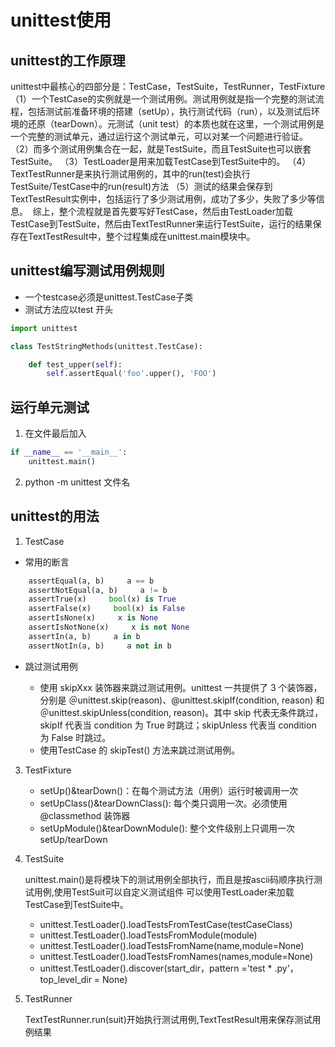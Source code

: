 # unittest使用

## unittest的工作原理

unittest中最核心的四部分是：TestCase，TestSuite，TestRunner，TestFixture
（1）一个TestCase的实例就是一个测试用例。测试用例就是指一个完整的测试流程，包括测试前准备环境的搭建（setUp），执行测试代码（run），以及测试后环境的还原（tearDown）。元测试（unit test）的本质也就在这里，一个测试用例是一个完整的测试单元，通过运行这个测试单元，可以对某一个问题进行验证。
（2）而多个测试用例集合在一起，就是TestSuite，而且TestSuite也可以嵌套TestSuite。
（3）TestLoader是用来加载TestCase到TestSuite中的。
（4）TextTestRunner是来执行测试用例的，其中的run(test)会执行TestSuite/TestCase中的run(result)方法
（5）测试的结果会保存到TextTestResult实例中，包括运行了多少测试用例，成功了多少，失败了多少等信息。
 综上，整个流程就是首先要写好TestCase，然后由TestLoader加载TestCase到TestSuite，然后由TextTestRunner来运行TestSuite，运行的结果保存在TextTestResult中，整个过程集成在unittest.main模块中。

## unittest编写测试用例规则

- 一个testcase必须是unittest.TestCase子类
- 测试方法应以test 开头

```python
import unittest

class TestStringMethods(unittest.TestCase):

    def test_upper(self):
        self.assertEqual('foo'.upper(), 'FOO')
```

## 运行单元测试

1) 在文件最后加入
```python
if __name__ == '__main__':
    unittest.main()
```

2) python -m unittest 文件名

## unittest的用法

1) TestCase
- 常用的断言

```python
    assertEqual(a, b)     a == b
    assertNotEqual(a, b)     a != b
    assertTrue(x)     bool(x) is True
    assertFalse(x)     bool(x) is False      
    assertIsNone(x)     x is None
    assertIsNotNone(x)     x is not None   
    assertIn(a, b)     a in b    
    assertNotIn(a, b)     a not in b
```

- 跳过测试用例

    - 使用 skipXxx 装饰器来跳过测试用例。unittest 一共提供了 3 个装饰器，分别是 ＠unittest.skip(reason)、@unittest.skipIf(condition, reason) 和 ＠unittest.skipUnless(condition, reason)。其中 skip 代表无条件跳过，skipIf 代表当 condition 为 True 时跳过；skipUnless 代表当 condition 为 False 时跳过。
    - 使用TestCase 的 skipTest() 方法来跳过测试用例。

3) TestFixture

    - setUp()&tearDown()：在每个测试方法（用例）运行时被调用一次
    - setUpClass()&tearDownClass(): 每个类只调用一次。必须使用@classmethod 装饰器
    - setUpModule()&tearDownModule(): 整个文件级别上只调用一次 setUp/tearDown

4) TestSuite

    unittest.main()是将模块下的测试用例全部执行，而且是按ascii码顺序执行测试用例,使用TestSuit可以自定义测试组件
    可以使用TestLoader来加载TestCase到TestSuite中。
    - unittest.TestLoader().loadTestsFromTestCase(testCaseClass)
    - unittest.TestLoader().loadTestsFromModule(module)
    - unittest.TestLoader().loadTestsFromName(name,module=None)
    - unittest.TestLoader().loadTestsFromNames(names,module=None)
    - unittest.TestLoader().discover(start_dir，pattern ='test * .py'，top_level_dir = None)

5) TestRunner
    
    TextTestRunner.run(suit)开始执行测试用例,TextTestResult用来保存测试用例结果
